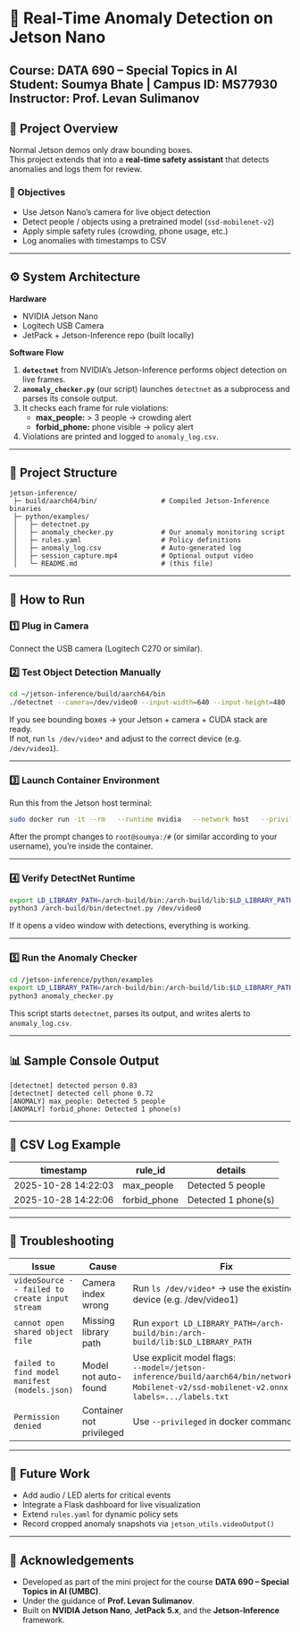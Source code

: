 # 🧠 Real-Time Anomaly Detection on Jetson Nano
**Course:** DATA 690 – Special Topics in AI  
**Student:** Soumya Bhate  |  **Campus ID:** MS77930  
**Instructor:** Prof. Levan Sulimanov
---

## 📍 Project Overview
Normal Jetson demos only draw bounding boxes.  
This project extends that into a **real-time safety assistant** that detects anomalies and logs them for review.

### 🎯 Objectives
- Use Jetson Nano’s camera for live object detection  
- Detect people / objects using a pretrained model (`ssd-mobilenet-v2`)  
- Apply simple safety rules (crowding, phone usage, etc.)  
- Log anomalies with timestamps to CSV  

---

## ⚙️ System Architecture
**Hardware**
- NVIDIA Jetson Nano  
- Logitech USB Camera  
- JetPack + Jetson-Inference repo (built locally)

**Software Flow**
1. **`detectnet`** from NVIDIA’s Jetson-Inference performs object detection on live frames.  
2. **`anomaly_checker.py`** (our script) launches `detectnet` as a subprocess and parses its console output.  
3. It checks each frame for rule violations:  
   - **max_people:** > 3 people → crowding alert  
   - **forbid_phone:** phone visible → policy alert  
4. Violations are printed and logged to `anomaly_log.csv`.

---

## 🧩 Project Structure
```
jetson-inference/
 ├─ build/aarch64/bin/                # Compiled Jetson-Inference binaries
 ├─ python/examples/
 │   ├─ detectnet.py
 │   ├─ anomaly_checker.py            # Our anomaly monitoring script
 │   ├─ rules.yaml                    # Policy definitions
 │   ├─ anomaly_log.csv               # Auto-generated log
 │   ├─ session_capture.mp4           # Optional output video
 │   └─ README.md                     # (this file)
```

---

## 🚀 How to Run

### 1️⃣ Plug in Camera
Connect the USB camera (Logitech C270 or similar).

### 2️⃣ Test Object Detection Manually
```bash
cd ~/jetson-inference/build/aarch64/bin
./detectnet --camera=/dev/video0 --input-width=640 --input-height=480
```
If you see bounding boxes → your Jetson + camera + CUDA stack are ready.  
If not, run `ls /dev/video*` and adjust to the correct device (e.g. `/dev/video1`).

---

### 3️⃣ Launch Container Environment
Run this from the Jetson host terminal:

```bash
sudo docker run -it --rm   --runtime nvidia   --network host   --privileged   -e DISPLAY=$DISPLAY   -v /tmp/argus_socket:/tmp/argus_socket   -v /tmp/.X11-unix:/tmp/.X11-unix   -v /dev/video0:/dev/video0   -v /home/ms77930/jetson-inference:/jetson-inference   -v /home/ms77930/jetson-inference/build/aarch64:/arch-build   -v /home/ms77930/recordings:/recordings   -v /usr/lib/python3.8/dist-packages:/usr/lib/python3.8/dist-packages   -v /usr/lib/aarch64-linux-gnu:/usr/lib/aarch64-linux-gnu   nvcr.io/nvidia/l4t-ml:r35.2.1-py3   /bin/bash
```

After the prompt changes to `root@soumya:/#` (or similar according to your username), you’re inside the container.

---

### 4️⃣ Verify DetectNet Runtime
```bash
export LD_LIBRARY_PATH=/arch-build/bin:/arch-build/lib:$LD_LIBRARY_PATH
python3 /arch-build/bin/detectnet.py /dev/video0
```
If it opens a video window with detections, everything is working.

---

### 5️⃣ Run the Anomaly Checker
```bash
cd /jetson-inference/python/examples
export LD_LIBRARY_PATH=/arch-build/bin:/arch-build/lib:$LD_LIBRARY_PATH
python3 anomaly_checker.py
```

This script starts `detectnet`, parses its output, and writes alerts to `anomaly_log.csv`.

---

## 📊 Sample Console Output
```text
[detectnet] detected person 0.83
[detectnet] detected cell phone 0.72
[ANOMALY] max_people: Detected 5 people
[ANOMALY] forbid_phone: Detected 1 phone(s)
```

---

## 📑 CSV Log Example
| timestamp | rule_id | details |
|------------|----------|----------|
| 2025-10-28 14:22:03 | max_people | Detected 5 people |
| 2025-10-28 14:22:06 | forbid_phone | Detected 1 phone(s) |

---

## 🧰 Troubleshooting

| Issue | Cause | Fix |
|-------|--------|-----|
| `videoSource -- failed to create input stream` | Camera index wrong | Run `ls /dev/video*` → use the existing device (e.g. /dev/video1) |
| `cannot open shared object file` | Missing library path | Run `export LD_LIBRARY_PATH=/arch-build/bin:/arch-build/lib:$LD_LIBRARY_PATH` |
| `failed to find model manifest (models.json)` | Model not auto-found | Use explicit model flags:<br>`--model=/jetson-inference/build/aarch64/bin/networks/SSD-Mobilenet-v2/ssd-mobilenet-v2.onnx` and `--labels=.../labels.txt` |
| `Permission denied` | Container not privileged | Use `--privileged` in docker command |

---

## 🧭 Future Work
- Add audio / LED alerts for critical events  
- Integrate a Flask dashboard for live visualization  
- Extend `rules.yaml` for dynamic policy sets  
- Record cropped anomaly snapshots via `jetson_utils.videoOutput()`  

---

## 🙏 Acknowledgements
- Developed as part of the mini project for the course **DATA 690 – Special Topics in AI (UMBC)**.
- Under the guidance of **Prof. Levan Sulimanov**.  
- Built on **NVIDIA Jetson Nano**, **JetPack 5.x**, and the **Jetson-Inference** framework.  
